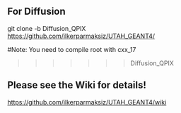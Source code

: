 
## For Diffusion
git clone -b Diffusion_QPIX https://github.com/ilkerparmaksiz/UTAH_GEANT4/

#Note: You need to compile root with cxx_17
>>>>>>> Diffusion_QPIX
## Please see the Wiki for details!
https://github.com/ilkerparmaksiz/UTAH_GEANT4/wiki
